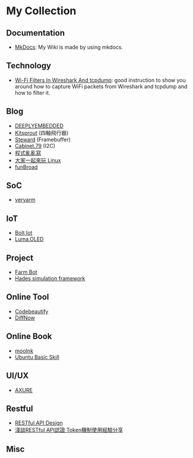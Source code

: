 # My Collection

## Documentation

- [MkDocs](https://www.mkdocs.org/): My Wiki is made by using mkdocs.

## Technology

- [Wi-Fi Filters In Wireshark And tcpdump](https://www.youtube.com/watch?v=AYRlawlTvaE&t=513s&ab_channel=TallPaulTech): good instruction to show you around how to capture WiFi packets from Wireshark and tcpdump and how to filter it.

## Blog

- [DEEPLYEMBEDDED](https://deeplyembedded.org/)
- [Kitsprout](http://kitsprout.logdown.com/) (四軸飛行器)
- [Steward](https://steward-fu.github.io/website/index.htm) (Framebuffer)
- [Cabinet.79](http://cabinet79.blogspot.com/2015/01/i2c.html) (I2C)
- [程式亂亂寫](http://pollos-blog.blogspot.tw/)
- [大家一起來玩 Linux](https://victoryuembeddedlinux.blogspot.tw/)
- [funBroad](https://www.youtube.com/watch?v=7JleHCRijVc)

## SoC

- [veryarm](http://www.veryarm.com)

## IoT

- [Bolt Iot](https://www.boltiot.com/)
- [Luma.OLED](https://luma-oled.readthedocs.io/en/latest/)

## Project

- [Farm Bot](https://farm.bot)
- [Hades simulation framework](https://tams.informatik.uni-hamburg.de/applets/hades/webdemos/50-rtlib/60-pio8255/pio.html)

## Online Tool

- [Codebeautify](https://codebeautify.org/xmlviewer)
- [DiffNow](https://www.diffnow.com)

## Online Book

- [mooInk](https://readmoo.com/mooink)
- [Ubuntu Basic Skill](http://samwhelp.github.io/book-ubuntu-basic-skill/book/index.html)

## UI/UX

- [AXURE](https://www.axure.com/)

## Restful

- [RESTful API Design](https://www.slideshare.net/AmigoChan/restful-api-design)
- [淺談RESTful API認證 Token機制使用經驗分享](https://www.slideshare.net/TunYuChang/restful-api-token)


## Misc